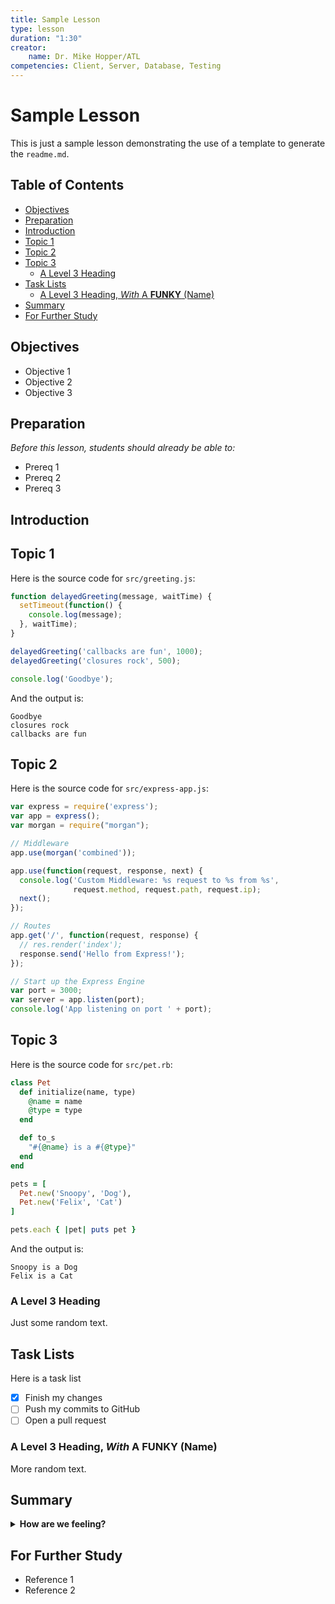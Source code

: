 ```yaml
---
title: Sample Lesson
type: lesson
duration: "1:30"
creator:
    name: Dr. Mike Hopper/ATL
competencies: Client, Server, Database, Testing
---
```


# Sample Lesson

This is just a sample lesson demonstrating the use of a template to generate the `readme.md`.

## Table of Contents

* [Objectives](#objectives)
* [Preparation](#preparation)
* [Introduction](#introduction)
* [Topic 1](#topic-1)
* [Topic 2](#topic-2)
* [Topic 3](#topic-3)
  * [A Level 3 Heading](#a-level-3-heading)
* [Task Lists](#task-lists)
  * [A Level 3 Heading, *With* A __FUNKY__ (Name)](#a-level-3-heading-with-a-funky-name)
* [Summary](#summary)
* [For Further Study](#for-further-study)

## Objectives
* Objective 1
* Objective 2
* Objective 3

## Preparation
*Before this lesson, students should already be able to:*

* Prereq 1
* Prereq 2
* Prereq 3

## Introduction

## Topic 1

Here is the source code for `src/greeting.js`:

```javascript
function delayedGreeting(message, waitTime) {
  setTimeout(function() {
    console.log(message);
  }, waitTime);
}

delayedGreeting('callbacks are fun', 1000);
delayedGreeting('closures rock', 500);

console.log('Goodbye');
```

And the output is:

```
Goodbye
closures rock
callbacks are fun
```

## Topic 2

Here is the source code for `src/express-app.js`:

```javascript
var express = require('express');
var app = express();
var morgan = require("morgan");

// Middleware
app.use(morgan('combined'));

app.use(function(request, response, next) {
  console.log('Custom Middleware: %s request to %s from %s',
              request.method, request.path, request.ip);
  next();
});

// Routes
app.get('/', function(request, response) {
  // res.render('index');
  response.send('Hello from Express!');
});

// Start up the Express Engine
var port = 3000;
var server = app.listen(port);
console.log('App listening on port ' + port);
```

## Topic 3

Here is the source code for `src/pet.rb`:

```ruby
class Pet
  def initialize(name, type)
    @name = name
    @type = type
  end

  def to_s
    "#{@name} is a #{@type}"
  end
end

pets = [
  Pet.new('Snoopy', 'Dog'),
  Pet.new('Felix', 'Cat')
]

pets.each { |pet| puts pet }
```

And the output is:

```
Snoopy is a Dog
Felix is a Cat
```

### A Level 3 Heading

Just some random text.

## Task Lists

Here is a task list

- [x] Finish my changes
- [ ] Push my commits to GitHub
- [ ] Open a pull request

### A Level 3 Heading, *With* A __FUNKY__ (Name)

More random text.

## Summary

<details>
  <summary><strong>How are we feeling?</strong></summary>
  > Feeling great, thanks for asking!
</details>

## For Further Study

* Reference 1
* Reference 2

